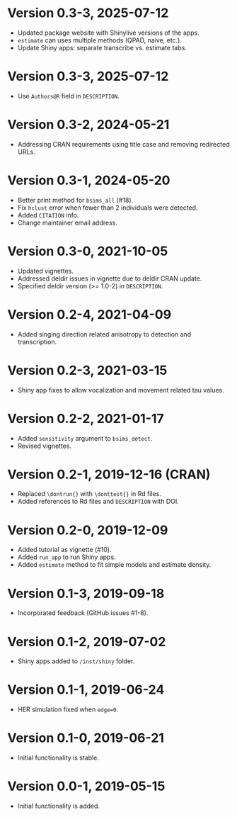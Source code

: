 # Version 0.3-3, 2025-07-12

* Updated package website with Shinylive versions of the apps.
* `estimate` can uses multiple methods (QPAD, naive, etc.).
* Update Shiny apps: separate transcribe vs. estimate tabs.

# Version 0.3-3, 2025-07-12

* Use `Authors@R` field in `DESCRIPTION`.

# Version 0.3-2, 2024-05-21

* Addressing CRAN requirements using title case and removing redirected URLs.

# Version 0.3-1, 2024-05-20

* Better print method for `bsims_all` (#18).
* Fix `hclust` error when fewer than 2 individuals were detected.
* Added `CITATION` info.
* Change maintainer email address.

# Version 0.3-0, 2021-10-05

* Updated vignettes.
* Addressed deldir issues in vignette due to deldir CRAN update.
* Specified deldir version (>= 1.0-2) in `DESCRIPTION`.

# Version 0.2-4, 2021-04-09

* Added singing direction related anisotropy to detection and transcription.

# Version 0.2-3, 2021-03-15

* Shiny app fixes to allow vocalization and movement related tau values.

# Version 0.2-2, 2021-01-17

* Added `sensitivity` argument to `bsims_detect`.
* Revised vignettes.

# Version 0.2-1, 2019-12-16 (CRAN)

* Replaced `\dontrun{}` with `\donttest{}` in Rd files.
* Added references to Rd files and `DESCRIPTION` with DOI.

# Version 0.2-0, 2019-12-09

* Added tutorial as vignette (#10).
* Added `run_app` to run Shiny apps.
* Added `estimate` method to fit simple models and estimate density.

# Version 0.1-3, 2019-09-18

* Incorporated feedback (GitHub issues #1-8).

# Version 0.1-2, 2019-07-02

* Shiny apps added to `/inst/shiny` folder.

# Version 0.1-1, 2019-06-24

* HER simulation fixed when `edge=0`.

# Version 0.1-0, 2019-06-21

* Initial functionality is stable.

# Version 0.0-1, 2019-05-15

* Initial functionality is added.
